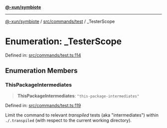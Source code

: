 [**@-xun/symbiote**](../../../../README.md)

***

[@-xun/symbiote](../../../../README.md) / [src/commands/test](../README.md) / \_TesterScope

# Enumeration: \_TesterScope

Defined in: [src/commands/test.ts:114](https://github.com/Xunnamius/symbiote/blob/d3ba681e901541a46f90d6c5430608fbfc28926c/src/commands/test.ts#L114)

## Enumeration Members

### ThisPackageIntermediates

> **ThisPackageIntermediates**: `"this-package-intermediates"`

Defined in: [src/commands/test.ts:119](https://github.com/Xunnamius/symbiote/blob/d3ba681e901541a46f90d6c5430608fbfc28926c/src/commands/test.ts#L119)

Limit the command to relevant _transpiled_ tests (aka "intermediates")
within `./.transpiled` (with respect to the current working directory).
